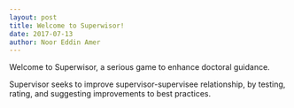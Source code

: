 ```yaml
---
layout: post
title: Welcome to Superwisor!
date: 2017-07-13
author: Noor Eddin Amer
---
```


Welcome to Superwisor, a serious game to enhance doctoral guidance. 

Supervisor seeks to improve supervisor-supervisee relationship, by testing, rating, and suggesting improvements to best practices.
